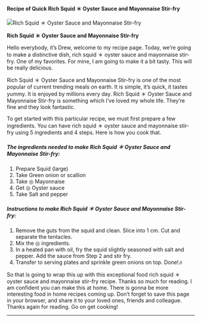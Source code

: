             

#### Recipe of Quick Rich Squid ＊ Oyster Sauce and Mayonnaise Stir-fry

![Rich Squid ＊ Oyster Sauce and Mayonnaise Stir-fry](https://img-global.cpcdn.com/recipes/5076729921011712/751x532cq70/rich-squid-%ef%bc%8a-oyster-sauce-and-mayonnaise-stir-fry-recipe-main-photo.jpg)

**Rich Squid ＊ Oyster Sauce and Mayonnaise Stir-fry**

Hello everybody, it’s Drew, welcome to my recipe page. Today, we’re going to make a distinctive dish, rich squid ＊ oyster sauce and mayonnaise stir-fry. One of my favorites. For mine, I am going to make it a bit tasty. This will be really delicious.

Rich Squid ＊ Oyster Sauce and Mayonnaise Stir-fry is one of the most popular of current trending meals on earth. It is simple, it’s quick, it tastes yummy. It is enjoyed by millions every day. Rich Squid ＊ Oyster Sauce and Mayonnaise Stir-fry is something which I’ve loved my whole life. They’re fine and they look fantastic.

To get started with this particular recipe, we must first prepare a few ingredients. You can have rich squid ＊ oyster sauce and mayonnaise stir-fry using 5 ingredients and 4 steps. Here is how you cook that.

##### The ingredients needed to make Rich Squid ＊ Oyster Sauce and Mayonnaise Stir-fry:

1.  Prepare Squid (large)
2.  Take Green onion or scallion
3.  Take ◎ Mayonnaise
4.  Get ◎ Oyster sauce
5.  Take Salt and pepper

##### Instructions to make Rich Squid ＊ Oyster Sauce and Mayonnaise Stir-fry:

1.  Remove the guts from the squid and clean. Slice into 1 cm. Cut and separate the tentacles.
2.  Mix the ◎ ingredients.
3.  In a heated pan with oil, fry the squid slightly seasoned with salt and pepper. Add the sauce from Step 2 and stir fry.
4.  Transfer to serving plates and sprinkle green onions on top. Done!♬

So that is going to wrap this up with this exceptional food rich squid ＊ oyster sauce and mayonnaise stir-fry recipe. Thanks so much for reading. I am confident you can make this at home. There is gonna be more interesting food in home recipes coming up. Don’t forget to save this page in your browser, and share it to your loved ones, friends and colleague. Thanks again for reading. Go on get cooking!

* * *